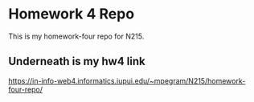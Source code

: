 # Homework 4 Repo

This is my homework-four repo for N215.

## Underneath is my hw4 link

https://in-info-web4.informatics.iupui.edu/~mpegram/N215/homework-four-repo/
